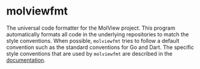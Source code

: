 molviewfmt
==========
The universal code formatter for the MolView project. This program automatically
formats all code in the underlying repositories to match the style conventions.
When possible, `molviewfmt` tries to follow a default convention such as the
standard conventions for Go and Dart. The specific style conventions that are
used by `molviewfmt` are described in the
[documentation](http://molviewfmt.readthedocs.org).
